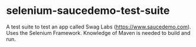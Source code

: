 # selenium-saucedemo-test-suite
A test suite to test an app called Swag Labs (https://www.saucedemo.com). Uses the Selenium Framework. Knowledge of Maven is needed to build and run. 
